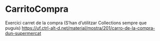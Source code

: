 # CarritoCompra

Exercici carret de la compra (S’han d’utilitzar Collections sempre que puguis)
https://uf.ctrl-alt-d.net/material/mostra/201/carro-de-la-compra-dun-supermercat
